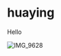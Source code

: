# huaying

Hello


![IMG_9628](https://user-images.githubusercontent.com/3991678/87077938-7be80280-c256-11ea-9dbc-e423ceb80d00.jpg)
